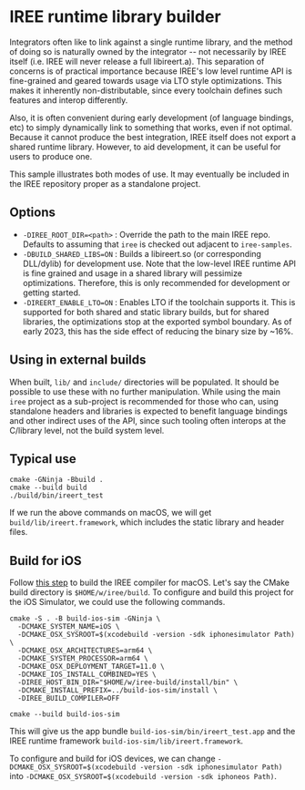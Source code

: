 # IREE runtime library builder

Integrators often like to link against a single runtime library, and the
method of doing so is naturally owned by the integrator -- not necessarily
by IREE itself (i.e. IREE will never release a full libireert.a). This
separation of concerns is of practical importance because IREE's low level
runtime API is fine-grained and geared towards usage via LTO style
optimizations. This makes it inherently non-distributable, since every
toolchain defines such features and interop differently.

Also, it is often convenient during early development (of language bindings,
etc) to simply dynamically link to something that works, even if not optimal.
Because it cannot produce the best integration, IREE itself does not export
a shared runtime library. However, to aid development, it can be useful
for users to produce one.

This sample illustrates both modes of use. It may eventually be included in
the IREE repository proper as a standalone project.

## Options

* `-DIREE_ROOT_DIR=<path>` : Override the path to the main IREE repo. Defaults
  to assuming that `iree` is checked out adjacent to `iree-samples`.
* `-DBUILD_SHARED_LIBS=ON` : Builds a libireert.so (or corresponding DLL/dylib)
  for development use. Note that the low-level IREE runtime API is fine grained
  and usage in a shared library will pessimize optimizations. Therefore, this
  is only recommended for development or getting started.
* `-DIREERT_ENABLE_LTO=ON` : Enables LTO if the toolchain supports it. This is
  supported for both shared and static library builds, but for shared libraries,
  the optimizations stop at the exported symbol boundary. As of early 2023,
  this has the side effect of reducing the binary size by ~16%.

## Using in external builds

When built, `lib/` and `include/` directories will be populated. It should
be possible to use these with no further manipulation. While using the main
`iree` project as a sub-project is recommended for those who can, using
standalone headers and libraries is expected to benefit language bindings and
other indirect uses of the API, since such tooling often interops at the
C/library level, not the build system level.

## Typical use

```
cmake -GNinja -Bbuild .
cmake --build build
./build/bin/ireert_test
```

If we run the above commands on macOS, we will get
`build/lib/ireert.framework`, which includes the static library and
header files.

## Build for iOS

Follow [this step](https://iree-org.github.io/iree/building-from-source/ios/#build-the-iree-compiler-for-the-host) to build the IREE compiler for macOS.
Let's say the CMake build directory is `$HOME/w/iree/build`. To configure and build this project for the iOS Simulator, we could use the following commands.

```
cmake -S . -B build-ios-sim -GNinja \
  -DCMAKE_SYSTEM_NAME=iOS \
  -DCMAKE_OSX_SYSROOT=$(xcodebuild -version -sdk iphonesimulator Path) \
  -DCMAKE_OSX_ARCHITECTURES=arm64 \
  -DCMAKE_SYSTEM_PROCESSOR=arm64 \
  -DCMAKE_OSX_DEPLOYMENT_TARGET=11.0 \
  -DCMAKE_IOS_INSTALL_COMBINED=YES \
  -DIREE_HOST_BIN_DIR="$HOME/w/iree-build/install/bin" \
  -DCMAKE_INSTALL_PREFIX=../build-ios-sim/install \
  -DIREE_BUILD_COMPILER=OFF
  
cmake --build build-ios-sim
```

This will give us the app bundle `build-ios-sim/bin/ireert_test.app` and the IREE runtime framework `build-ios-sim/lib/ireert.framework`.

To configure and build for iOS devices, we can change `-DCMAKE_OSX_SYSROOT=$(xcodebuild -version -sdk iphonesimulator Path)` into `-DCMAKE_OSX_SYSROOT=$(xcodebuild -version -sdk iphoneos Path)`.
